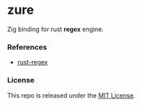 # zure

Zig binding for rust **regex** engine.

### References
 - [rust-regex](https://github.com/rust-lang/regex/)

### License

This repo is released under the [MIT License](https://github.com/thechampagne/zure/blob/main/LICENSE).

